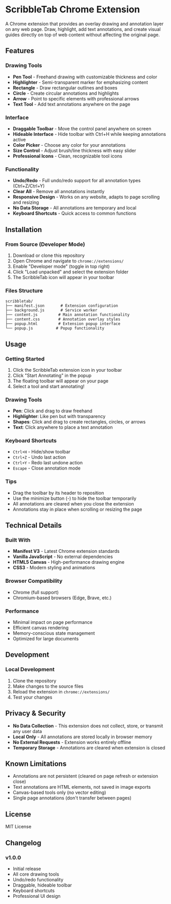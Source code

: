 # ScribbleTab Chrome Extension

A Chrome extension that provides an overlay drawing and annotation layer on any web page. Draw, highlight, add text annotations, and create visual guides directly on top of web content without affecting the original page.


## Features

### Drawing Tools
- **Pen Tool** - Freehand drawing with customizable thickness and color
- **Highlighter** - Semi-transparent marker for emphasizing content  
- **Rectangle** - Draw rectangular outlines and boxes
- **Circle** - Create circular annotations and highlights
- **Arrow** - Point to specific elements with professional arrows
- **Text Tool** - Add text annotations anywhere on the page

### Interface
- **Draggable Toolbar** - Move the control panel anywhere on screen
- **Hideable Interface** - Hide toolbar with Ctrl+H while keeping annotations active
- **Color Picker** - Choose any color for your annotations
- **Size Control** - Adjust brush/line thickness with easy slider
- **Professional Icons** - Clean, recognizable tool icons

### Functionality  
- **Undo/Redo** - Full undo/redo support for all annotation types (Ctrl+Z/Ctrl+Y)
- **Clear All** - Remove all annotations instantly
- **Responsive Design** - Works on any website, adapts to page scrolling and resizing
- **No Data Storage** - All annotations are temporary and local
- **Keyboard Shortcuts** - Quick access to common functions

## Installation

### From Source (Developer Mode)
1. Download or clone this repository
2. Open Chrome and navigate to `chrome://extensions/`
3. Enable "Developer mode" (toggle in top right)
4. Click "Load unpacked" and select the extension folder
5. The ScribbleTab icon will appear in your toolbar

### Files Structure
```
scribbletab/
├── manifest.json       # Extension configuration
├── background.js       # Service worker  
├── content.js         # Main annotation functionality
├── content.css        # Annotation overlay styles
├── popup.html         # Extension popup interface
└── popup.js          # Popup functionality
```

## Usage

### Getting Started
1. Click the ScribbleTab extension icon in your toolbar
2. Click "Start Annotating" in the popup
3. The floating toolbar will appear on your page
4. Select a tool and start annotating!

### Drawing Tools
- **Pen**: Click and drag to draw freehand
- **Highlighter**: Like pen but with transparency
- **Shapes**: Click and drag to create rectangles, circles, or arrows
- **Text**: Click anywhere to place a text annotation

### Keyboard Shortcuts
- `Ctrl+H` - Hide/show toolbar
- `Ctrl+Z` - Undo last action
- `Ctrl+Y` - Redo last undone action  
- `Escape` - Close annotation mode

### Tips
- Drag the toolbar by its header to reposition
- Use the minimize button (-) to hide the toolbar temporarily
- All annotations are cleared when you close the extension
- Annotations stay in place when scrolling or resizing the page

## Technical Details

### Built With
- **Manifest V3** - Latest Chrome extension standards
- **Vanilla JavaScript** - No external dependencies
- **HTML5 Canvas** - High-performance drawing engine
- **CSS3** - Modern styling and animations

### Browser Compatibility
- Chrome (full support)
- Chromium-based browsers (Edge, Brave, etc.)

### Performance
- Minimal impact on page performance
- Efficient canvas rendering
- Memory-conscious state management
- Optimized for large documents

## Development

### Local Development
1. Clone the repository
2. Make changes to the source files
3. Reload the extension in `chrome://extensions/`
4. Test your changes

## Privacy & Security

- **No Data Collection** - This extension does not collect, store, or transmit any user data
- **Local Only** - All annotations are stored locally in browser memory
- **No External Requests** - Extension works entirely offline
- **Temporary Storage** - Annotations are cleared when extension is closed

## Known Limitations

- Annotations are not persistent (cleared on page refresh or extension close)
- Text annotations are HTML elements, not saved in image exports
- Canvas-based tools only (no vector editing)
- Single page annotations (don't transfer between pages)

## License

MIT License

## Changelog

### v1.0.0
- Initial release
- All core drawing tools
- Undo/redo functionality  
- Draggable, hideable toolbar
- Keyboard shortcuts
- Professional UI design
